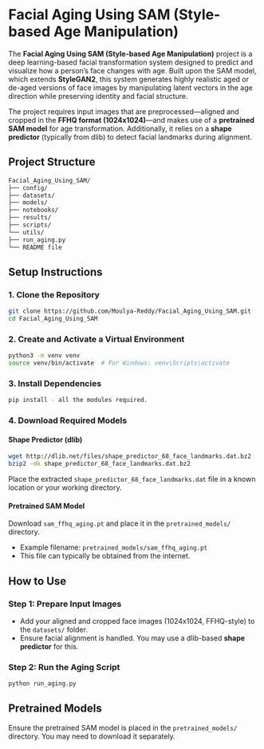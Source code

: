 
# Facial Aging Using SAM (Style-based Age Manipulation)

The **Facial Aging Using SAM (Style-based Age Manipulation)** project is a deep learning-based facial transformation system designed to predict and visualize how a person’s face changes with age. Built upon the SAM model, which extends **StyleGAN2**, this system generates highly realistic aged or de-aged versions of face images by manipulating latent vectors in the age direction while preserving identity and facial structure.

The project requires input images that are preprocessed—aligned and cropped in the **FFHQ format (1024x1024)**—and makes use of a **pretrained SAM model** for age transformation. Additionally, it relies on a **shape predictor** (typically from dlib) to detect facial landmarks during alignment.

##  Project Structure

```bash
Facial_Aging_Using_SAM/
├── config/                
├── datasets/              
├── models/              
├── notebooks/          
├── results/                 
├── scripts/
└── utils/
├── run_aging.py
└── README file                
````

##  Setup Instructions

### 1. Clone the Repository

```bash
git clone https://github.com/Moulya-Reddy/Facial_Aging_Using_SAM.git
cd Facial_Aging_Using_SAM
```

### 2. Create and Activate a Virtual Environment

```bash
python3 -m venv venv
source venv/bin/activate  # For Windows: venv\Scripts\activate
```

### 3. Install Dependencies

```bash
pip install - all the modules required. 
```

### 4. Download Required Models

####  Shape Predictor (dlib)

```bash
wget http://dlib.net/files/shape_predictor_68_face_landmarks.dat.bz2
bzip2 -dk shape_predictor_68_face_landmarks.dat.bz2
```

Place the extracted `shape_predictor_68_face_landmarks.dat` file in a known location or your working directory.

####  Pretrained SAM Model

Download `sam_ffhq_aging.pt` and place it in the `pretrained_models/` directory.

* Example filename: `pretrained_models/sam_ffhq_aging.pt`
* This file can typically be obtained from the internet.

##  How to Use

### Step 1: Prepare Input Images

* Add your aligned and cropped face images (1024x1024, FFHQ-style) to the `datasets/` folder.
* Ensure facial alignment is handled. You may use a dlib-based **shape predictor** for this.

### Step 2: Run the Aging Script

```bash
python run_aging.py
```


##  Pretrained Models

Ensure the pretrained SAM model is placed in the `pretrained_models/` directory. You may need to download it separately.
